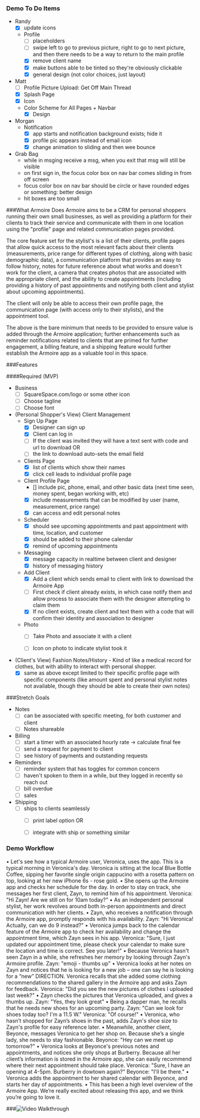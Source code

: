 ### Demo To Do Items

- Randy
  - [x] update icons
  - Profile
    - [ ] placeholders
    - [ ] swipe left to go to previous picture, right to go to next picture, and then there needs to be a way to return to the main profile
    - [x] remove client name
    - [x] make buttons able to be tinted so they're obviously clickable
    - [x] general design (not color choices, just layout)

- Matt
  - [ ] Profile Picture Upload: Get Off Main Thread
  - [x] Splash Page
  - [x] Icon
  - Color Scheme for All Pages + Navbar
    - [x] Design

- Morgan
  - Notification
    - [x] app starts and notification background exists; hide it
    - [x] profile pic appears instead of email icon
    - [x] change animation to sliding and then wee bounce

- Grab Bag
  - while in msging receive a msg, when you exit that msg will still be visible
  - on first sign in, the focus color box on nav bar comes sliding in from off screen
  - focus color box on nav bar should be circle or have rounded edges or something: better design
  - hit boxes are too small

###What Armoire Does
Armoire aims to be a CRM for personal shoppers running their own small businesses, as well as providing a platform for their clients to track their service and communicate with them in one location using the "profile" page and related communication pages provided. 

The core feature set for the stylist's is a list of their clients, profile pages that allow quick access to the most relevant facts about their clients (measurements, price range for different types of clothing, along with basic demographic data), a communication platform that provides an easy to follow history, notes for future reference about what works and doesn't work for the client, a camera that creates photos that are associated with the appropriate client, and the ability to create appointments (including providing a history of past appointments and notifying both client and stylist about upcoming appointments).

The client will only be able to access their own profile page, the communication page (with access only to their stylists), and the appointment tool. 

The above is the bare minimum that needs to be provided to ensure value is added through the Armoire application; further enhancements such as reminder notifications related to clients that are primed for further engagement, a billing feature, and a shipping feature would further establish the Armoire app as a valuable tool in this space.

###Features

####Required (MVP)

- Business
  - [ ] SquareSpace.com/logo or some other icon
  - [ ] Choose tagline
  - [ ] Choose font
- (Personal Shopper's View) Client Management
  - Sign Up Page
    - [x] Designer can sign up
    - [x] Client can log in
    - [ ] If the client was invited they will have a text sent with code and url to download
      OR
    - [ ] the link to download auto-sets the email field
  - Clients Page
    - [x] list of clients which show their names
    - [x] click cell leads to individual profile page
  - Client Profile Page
    - [] include pic, phone, email, and other basic data (next time seen, money spent, began working with, etc)
    - [x] include measurements that can be modified by user (name, measurement, price range)
    - [x] can access and edit personal notes
  - Scheduler
    - [x] should see upcoming appointments and past appointment with time, location, and customer
    - [x] should be added to their phone calendar
    - [x] remind of upcoming appointments
  - Messaging
    - [x] message capacity in realtime between client and designer
    - [x] history of messaging history
  - Add Client
    - [x] Add a client which sends email to client with link to download the Armoire App
    - [ ] First check if client already exists, in which case notify them and allow process to associate them with the designer attempting to claim them
    - [x] If no client exists, create client and text them with a code that will confirm their identity and association to designer
  - Photo
    - [ ] Take Photo and associate it with a client
    - [ ] Icon on photo to indicate stylist took it


- (Client's View) Fashion Notes/History - Kind of like a medical record for clothes, but with ability to interact with personal shopper.
  - [x] same as above except limited to their specific profile page with specific components (like amount spent and personal stylist notes not available, though they should be able to create their own notes)

###Stretch Goals

- Notes 
  - [ ] can be associated with specific meeting, for both customer and client 
  - [ ] Notes shareable
- Billing
  - [ ] start a timer with an associated hourly rate -> calculate final fee
  - [ ] send a request for payment to client
  - [ ] see history of payments and outstanding requests
- Reminders
  - [ ] reminder system that has toggles for common concern
  - [ ] haven't spoken to them in a while, but they logged in recently so reach out
  - [ ] bill overdue
  - [ ] sales
- Shipping
  - [ ] ships to clients seamlessly
    - [ ] print label option
    OR
    - [ ] integrate with ship or something similar



### Demo Workflow
•	Let's see how a typical Armoire user, Veronica, uses the app. This is a typical morning in Veronica's day. Veronica is sitting at the local Blue Bottle Coffee, sipping her favorite single origin cappucino with a rosetta pattern on top, looking at her new iPhone 6s - rose gold.
•	She opens up the Armoire app and checks her schedule for the day. In order to stay on track, she messages her first client, Zayn, to remind him of his appointment.
Veronica: "Hi Zayn! Are we still on for 10am today?"
•	 As an independent personal stylist, her work revolves around both in-person appointments and direct communication with her clients.
•	Zayn, who receives a notification through the Armoire app, promptly responds with his availability.
Zayn: "Hi Veronica! Actually, can we do 9 instead?"
•	Veronica jumps back to the calendar feature of the Armoire app to check her availability and change the appointment time, which Zayn sees in his app.
Veronica: "Sure, I just updated our appointment time, please check your calendar to make sure the location and time is correct. See you later!"
•	Because Veronica hasn't seen Zayn in a while, she refreshes her memory by looking through Zayn's Armoire profile.
Zayn: "emoji - thumbs up"
•	Veronica looks at her notes on Zayn and notices that he is looking for a new job – one can say he is looking for a “new” DIRECTION. Veronica recalls that she added some clothing recommendations to the shared gallery in the Armoire app and asks Zayn for feedback.
Veronica: "Did you see the new pictures of clothes I uploaded last week?"
•	Zayn checks the pictures that Veronica uploaded, and gives a thumbs up.
Zayn: "Yes, they look great"
•	Being a dapper man, he recalls that he needs new shoes for an upcoming party.
Zayn: "Can we look for shoes today too? I'm a 11.5 W."
Veronica: "Of course!"
•	Veronica, who hasn’t shopped for Zayn’s shoes in the past, adds Zayn's shoe size to Zayn's profile for easy reference later.
•	Meanwhile, another client, Beyonce, messages Veronica to get her shop on.  Because she’s a single lady, she needs to stay fashionable.
Beyonce: "Hey can we meet up tomorrow?"
•	Veronica looks at Beyonce's previous notes and appointments, and notices she only shops at Burberry.  Because all her client’s information is stored in the Armoire app, she can easily recommend where their next appointment should take place.
Veronica: "Sure, I have an opening at 4-5pm. Burberry in dowtown again?"
Beyonce: "I'll be there."
•	Veronica adds the appointment to her shared calendar with Beyonce, and starts her day of appointments.
•	This has been a high level overview of the Armoire App.  We’re really excited about releasing this app, and we think you’re going to love it.


###![Video Walkthrough](151020_ArmoireApp_Walkthrough.gif)
